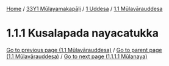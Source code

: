 
[Home](/) / [33Y1 Mūlayamakapāḷi](../../../33Y1.md) / [1 Uddesa](../../1.md) / [1.1 Mūlavārauddesa](../1.1.md)

# 1.1.1 Kusalapada nayacatukka


[Go to previous page (1.1 Mūlavārauddesa)](../1.1.md) / [Go to parent page (1.1 Mūlavārauddesa)](../1.1.md) / [Go to next page (1.1.1.1 Mūlanaya)](1.1.1/1.1.1.1.md)


